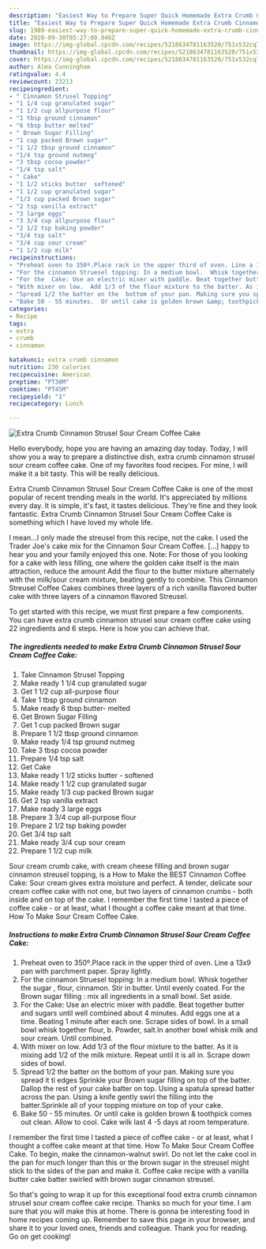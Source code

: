 ```yaml
---
description: "Easiest Way to Prepare Super Quick Homemade Extra Crumb Cinnamon Strusel Sour Cream Coffee Cake"
title: "Easiest Way to Prepare Super Quick Homemade Extra Crumb Cinnamon Strusel Sour Cream Coffee Cake"
slug: 1989-easiest-way-to-prepare-super-quick-homemade-extra-crumb-cinnamon-strusel-sour-cream-coffee-cake
date: 2020-09-30T05:27:00.046Z
image: https://img-global.cpcdn.com/recipes/5218634781163520/751x532cq70/extra-crumb-cinnamon-strusel-sour-cream-coffee-cake-recipe-main-photo.jpg
thumbnail: https://img-global.cpcdn.com/recipes/5218634781163520/751x532cq70/extra-crumb-cinnamon-strusel-sour-cream-coffee-cake-recipe-main-photo.jpg
cover: https://img-global.cpcdn.com/recipes/5218634781163520/751x532cq70/extra-crumb-cinnamon-strusel-sour-cream-coffee-cake-recipe-main-photo.jpg
author: Alma Cunningham
ratingvalue: 4.4
reviewcount: 23213
recipeingredient:
- " Cinnamon Strusel Topping"
- "1 1/4 cup granulated sugar"
- "1 1/2 cup allpurpose flour"
- "1 tbsp ground cinnamon"
- "6 tbsp butter melted"
- " Brown Sugar Filling"
- "1 cup packed Brown sugar"
- "1 1/2 tbsp ground cinnamon"
- "1/4 tsp ground nutmeg"
- "3 tbsp cocoa powder"
- "1/4 tsp salt"
- " Cake"
- "1 1/2 sticks butter  softened"
- "1 1/2 cup granulated sugar"
- "1/3 cup packed Brown sugar"
- "2 tsp vanilla extract"
- "3 large eggs"
- "3 3/4 cup allpurpose flour"
- "2 1/2 tsp baking powder"
- "3/4 tsp salt"
- "3/4 cup sour cream"
- "1 1/2 cup milk"
recipeinstructions:
- "Preheat oven to 350º.Place rack in the upper third of oven. Line a 13x9 pan with parchment paper.  Spray lightly."
- "For the cinnamon Struesel topping: In a medium bowl.  Whisk together the sugar , flour, cinnamon.  Stir in butter. Until evenly coated.   For the Brown sugar filling : mix all ingredients  in a small bowl. Set aside."
- "For the  Cake: Use an electric mixer with paddle. Beat together butter and sugars until well combined about 4 minutes.  Add eggs one at a time. Beating 1 minute after each one.  Scrape sides of bowl. In a small bowl whisk together flour,  b. Powder, salt.In another bowl whisk milk and sour cream. Until combined."
- "With mixer on low.  Add 1/3 of the flour mixture to the batter. As it is mixing add 1/2 of the milk mixture. Repeat until it is all in. Scrape down sides of bowl."
- "Spread 1/2 the batter on the  bottom of your pan. Making sure you spread it ti edges Sprinkle your Brown sugar filling on top of the batter. Dallop the rest of your cake batter on top. Using a spatula spread batter across the pan. Using a knife gently swirl the filling into the batter.Sprinkle all of your topping mixture on top of your cake."
- "Bake 50 - 55 minutes.  Or until cake is golden brown &amp; toothpick comes out clean. Allow to cool.  Cake wilk last 4 -5 days at room temperature."
categories:
- Recipe
tags:
- extra
- crumb
- cinnamon

katakunci: extra crumb cinnamon 
nutrition: 230 calories
recipecuisine: American
preptime: "PT30M"
cooktime: "PT45M"
recipeyield: "1"
recipecategory: Lunch

---
```



![Extra Crumb Cinnamon Strusel Sour Cream Coffee Cake](https://img-global.cpcdn.com/recipes/5218634781163520/751x532cq70/extra-crumb-cinnamon-strusel-sour-cream-coffee-cake-recipe-main-photo.jpg)

Hello everybody, hope you are having an amazing day today. Today, I will show you a way to prepare a distinctive dish, extra crumb cinnamon strusel sour cream coffee cake. One of my favorites food recipes. For mine, I will make it a bit tasty. This will be really delicious.

Extra Crumb Cinnamon Strusel Sour Cream Coffee Cake is one of the most popular of recent trending meals in the world. It's appreciated by millions every day. It is simple, it's fast, it tastes delicious. They're fine and they look fantastic. Extra Crumb Cinnamon Strusel Sour Cream Coffee Cake is something which I have loved my whole life.

I mean…I only made the streusel from this recipe, not the cake. I used the Trader Joe&#39;s cake mix for the Cinnamon Sour Cream Coffee. […] happy to hear you and your family enjoyed this one. Note: For those of you looking for a cake with less filling, one where the golden cake itself is the main attraction, reduce the amount Add the flour to the butter mixture alternately with the milk/sour cream mixture, beating gently to combine. This Cinnamon Streusel Coffee Cakes combines three layers of a rich vanilla flavored butter cake with three layers of a cinnamon flavored Streusel.


To get started with this recipe, we must first prepare a few components. You can have extra crumb cinnamon strusel sour cream coffee cake using 22 ingredients and 6 steps. Here is how you can achieve that.

<!--inarticleads1-->

##### The ingredients needed to make Extra Crumb Cinnamon Strusel Sour Cream Coffee Cake:

1. Take  Cinnamon Strusel Topping
1. Make ready 1 1/4 cup granulated sugar
1. Get 1 1/2 cup all-purpose flour
1. Take 1 tbsp ground cinnamon
1. Make ready 6 tbsp butter- melted
1. Get  Brown Sugar Filling
1. Get 1 cup packed Brown sugar
1. Prepare 1 1/2 tbsp ground cinnamon
1. Make ready 1/4 tsp ground nutmeg
1. Take 3 tbsp cocoa powder
1. Prepare 1/4 tsp salt
1. Get  Cake
1. Make ready 1 1/2 sticks butter - softened
1. Make ready 1 1/2 cup granulated sugar
1. Make ready 1/3 cup packed Brown sugar
1. Get 2 tsp vanilla extract
1. Make ready 3 large eggs
1. Prepare 3 3/4 cup all-purpose flour
1. Prepare 2 1/2 tsp baking powder
1. Get 3/4 tsp salt
1. Make ready 3/4 cup sour cream
1. Prepare 1 1/2 cup milk


Sour cream crumb cake, with cream cheese filling and brown sugar cinnamon streusel topping, is a How to Make the BEST Cinnamon Coffee Cake: Sour cream gives extra moisture and perfect. A tender, delicate sour cream coffee cake with not one, but two layers of cinnamon crumbs - both inside and on top of the cake. I remember the first time I tasted a piece of coffee cake - or at least, what I thought a coffee cake meant at that time. How To Make Sour Cream Coffee Cake. 

<!--inarticleads2-->

##### Instructions to make Extra Crumb Cinnamon Strusel Sour Cream Coffee Cake:

1. Preheat oven to 350º.Place rack in the upper third of oven. Line a 13x9 pan with parchment paper.  Spray lightly.
1. For the cinnamon Struesel topping: In a medium bowl.  Whisk together the sugar , flour, cinnamon.  Stir in butter. Until evenly coated.   For the Brown sugar filling : mix all ingredients  in a small bowl. Set aside.
1. For the  Cake: Use an electric mixer with paddle. Beat together butter and sugars until well combined about 4 minutes.  Add eggs one at a time. Beating 1 minute after each one.  Scrape sides of bowl. In a small bowl whisk together flour,  b. Powder, salt.In another bowl whisk milk and sour cream. Until combined.
1. With mixer on low.  Add 1/3 of the flour mixture to the batter. As it is mixing add 1/2 of the milk mixture. Repeat until it is all in. Scrape down sides of bowl.
1. Spread 1/2 the batter on the  bottom of your pan. Making sure you spread it ti edges Sprinkle your Brown sugar filling on top of the batter. Dallop the rest of your cake batter on top. Using a spatula spread batter across the pan. Using a knife gently swirl the filling into the batter.Sprinkle all of your topping mixture on top of your cake.
1. Bake 50 - 55 minutes.  Or until cake is golden brown &amp; toothpick comes out clean. Allow to cool.  Cake wilk last 4 -5 days at room temperature.


I remember the first time I tasted a piece of coffee cake - or at least, what I thought a coffee cake meant at that time. How To Make Sour Cream Coffee Cake. To begin, make the cinnamon-walnut swirl. Do not let the cake cool in the pan for much longer than this or the brown sugar in the streusel might stick to the sides of the pan and make it. Coffee cake recipe with a vanilla butter cake batter swirled with brown sugar cinnamon streusel. 

So that's going to wrap it up for this exceptional food extra crumb cinnamon strusel sour cream coffee cake recipe. Thanks so much for your time. I am sure that you will make this at home. There is gonna be interesting food in home recipes coming up. Remember to save this page in your browser, and share it to your loved ones, friends and colleague. Thank you for reading. Go on get cooking!
